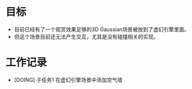 # 目标
- 目前已经有了一个观赏效果足够的3D Gaussian场景被放到了虚幻引擎里面。
- 但这个场景目前还无法产生交互，尤其是没有碰撞相关的实现。

# 工作记录
- [DOING] 子任务1 在虚幻引擎场景中添加空气墙